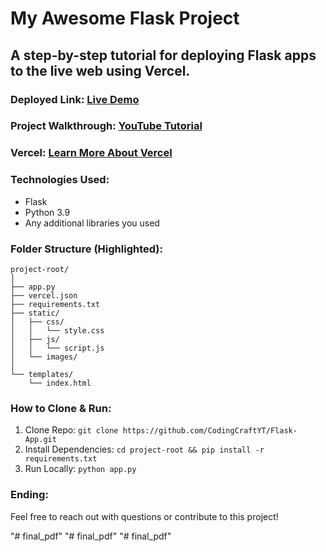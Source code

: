 # My Awesome Flask Project

## A step-by-step tutorial for deploying Flask apps to the live web using Vercel.

### Deployed Link: [Live Demo](https://flask-app-jade.vercel.app/)

### Project Walkthrough: [YouTube Tutorial](https://youtu.be/miQmOlPF_Gs)

### Vercel: [Learn More About Vercel](https://vercel.com)

### Technologies Used:
- Flask
- Python 3.9
- Any additional libraries you used

### Folder Structure (Highlighted):
```
project-root/
│
├── app.py
├── vercel.json
├── requirements.txt
├── static/
│   ├── css/
│   │   └── style.css
│   ├── js/
│   │   └── script.js
│   └── images/
│
└── templates/
    └── index.html
```


### How to Clone & Run:
1. Clone Repo: `git clone https://github.com/CodingCraftYT/Flask-App.git`
2. Install Dependencies: `cd project-root && pip install -r requirements.txt`
3. Run Locally: `python app.py`

### Ending: 
Feel free to reach out with questions or contribute to this project!

"# final_pdf" 
"# final_pdf" 
"# final_pdf" 

